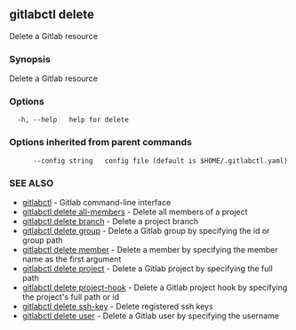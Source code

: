 ## gitlabctl delete

Delete a Gitlab resource

### Synopsis

Delete a Gitlab resource

### Options

```
  -h, --help   help for delete
```

### Options inherited from parent commands

```
      --config string   config file (default is $HOME/.gitlabctl.yaml)
```

### SEE ALSO

* [gitlabctl](gitlabctl.md)	 - Gitlab command-line interface
* [gitlabctl delete all-members](gitlabctl_delete_all-members.md)	 - Delete all members of a project
* [gitlabctl delete branch](gitlabctl_delete_branch.md)	 - Delete a project branch
* [gitlabctl delete group](gitlabctl_delete_group.md)	 - Delete a Gitlab group by specifying the id or group path
* [gitlabctl delete member](gitlabctl_delete_member.md)	 - Delete a member by specifying the member name as the first argument
* [gitlabctl delete project](gitlabctl_delete_project.md)	 - Delete a Gitlab project by specifying the full path
* [gitlabctl delete project-hook](gitlabctl_delete_project-hook.md)	 - Delete a Gitlab project hook by specifying the project's full path or id
* [gitlabctl delete ssh-key](gitlabctl_delete_ssh-key.md)	 - Delete registered ssh keys
* [gitlabctl delete user](gitlabctl_delete_user.md)	 - Delete a Gitlab user by specifying the username

